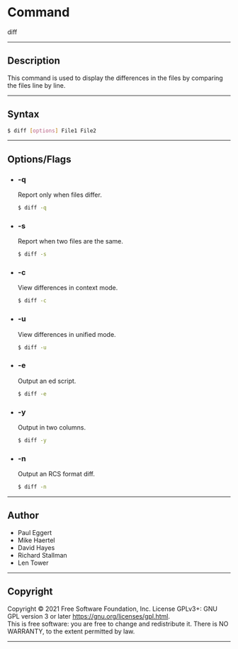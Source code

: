 # Command

diff

---

## Description

This command is used to display the differences in the files by comparing the files line by line.

---

## Syntax

```bash
$ diff [options] File1 File2
```

---

## Options/Flags

- ### -q
  Report only when files differ.
  ```bash
  $ diff -q
  ```
- ### -s
  Report when two files are the same.
  ```bash
  $ diff -s
  ```
- ### -c
  View differences in context mode.
  ```bash
  $ diff -c
  ```
- ### -u
  View differences in unified mode.
  ```bash
  $ diff -u
  ```
- ### -e
  Output an ed script.
  ```bash
  $ diff -e
  ```
- ### -y
  Output in two columns.
  ```bash
  $ diff -y
  ```
- ### -n
  Output an RCS format diff.
  ```bash
  $ diff -n
  ```

---

## Author

- Paul Eggert
- Mike Haertel
- David Hayes
- Richard Stallman
- Len Tower

---

## Copyright

Copyright © 2021 Free Software Foundation, Inc. License GPLv3+: GNU
GPL version 3 or later <https://gnu.org/licenses/gpl.html>.<br/>
This is free software: you are free to change and redistribute it.
There is NO WARRANTY, to the extent permitted by law.

---
